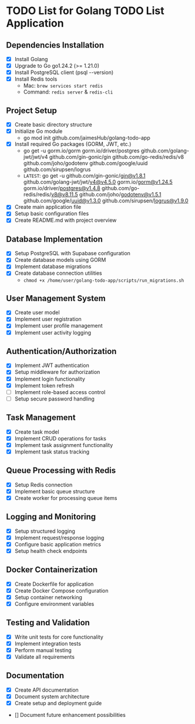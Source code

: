 # TODO List for Golang TODO List Application

## Dependencies Installation
- [x] Install Golang
- [x] Upgrade to Go go1.24.2 (>= 1.21.0)
- [x] Install PostgreSQL client (psql --version)
- [x] Install Redis tools
    - Mac: `brew services start redis`
    - Command: `redis server` & `redis-cli`

## Project Setup
- [x] Create basic directory structure
- [x] Initialize Go module
    - go mod init github.com/jaimesHub/golang-todo-app
- [x] Install required Go packages (GORM, JWT, etc.)
    - go get -u gorm.io/gorm gorm.io/driver/postgres github.com/golang-jwt/jwt/v4 github.com/gin-gonic/gin github.com/go-redis/redis/v8 github.com/joho/godotenv github.com/google/uuid github.com/sirupsen/logrus
    - `LATEST`: go get -u github.com/gin-gonic/gin@v1.8.1 github.com/golang-jwt/jwt/v4@v4.5.0 gorm.io/gorm@v1.24.5 gorm.io/driver/postgres@v1.4.8 github.com/go-redis/redis/v8@v8.11.5 github.com/joho/godotenv@v1.5.1 github.com/google/uuid@v1.3.0 github.com/sirupsen/logrus@v1.9.0
- [x] Create main application file
- [x] Setup basic configuration files
- [x] Create README.md with project overview

## Database Implementation
- [x] Setup PostgreSQL with Supabase configuration
- [x] Create database models using GORM
- [x] Implement database migrations
- [x] Create database connection utilities
    - `chmod +x /home/user/golang-todo-app/scripts/run_migrations.sh`

## User Management System
- [x] Create user model
- [x] Implement user registration
- [x] Implement user profile management
- [x] Implement user activity logging

## Authentication/Authorization
- [x] Implement JWT authentication
- [x] Setup middleware for authorization
- [x] Implement login functionality
- [x] Implement token refresh
- [ ] Implement role-based access control
- [ ] Setup secure password handling

## Task Management
- [x] Create task model
- [x] Implement CRUD operations for tasks
- [x] Implement task assignment functionality
- [x] Implement task status tracking

## Queue Processing with Redis
- [x] Setup Redis connection
- [x] Implement basic queue structure
- [x] Create worker for processing queue items

## Logging and Monitoring
- [x] Setup structured logging
- [x] Implement request/response logging
- [x] Configure basic application metrics
- [x] Setup health check endpoints

## Docker Containerization
- [x] Create Dockerfile for application
- [x] Create Docker Compose configuration
- [x] Setup container networking
- [x] Configure environment variables

## Testing and Validation
- [x] Write unit tests for core functionality
- [x] Implement integration tests
- [x] Perform manual testing
- [x] Validate all requirements

## Documentation
- [x] Create API documentation
- [x] Document system architecture
- [x] Create setup and deployment guide
- [] Document future enhancement possibilities
